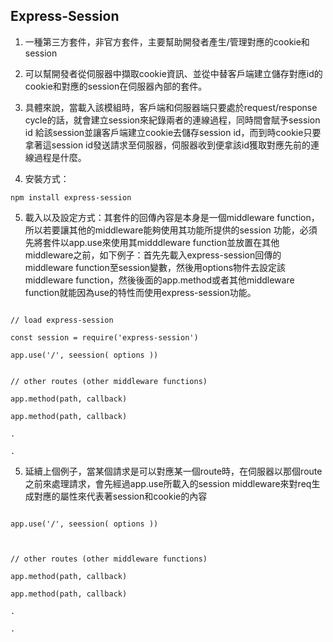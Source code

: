 ## Express-Session

1. 一種第三方套件，非官方套件，主要幫助開發者產生/管理對應的cookie和session

2. 可以幫開發者從伺服器中擷取cookie資訊、並從中替客戶端建立儲存對應id的cookie和對應的session在伺服器內部的套件。

3. 具體來說，當載入該模組時，客戶端和伺服器端只要處於request/response cycle的話，就會建立session來紀錄兩者的連線過程，同時間會賦予session id 給該session並讓客戶端建立cookie去儲存session id，而到時cookie只要拿著這session id發送請求至伺服器，伺服器收到便拿該id獲取對應先前的連線過程是什麼。

4. 安裝方式：

```
npm install express-session
```

5. 載入以及設定方式：其套件的回傳內容是本身是一個middleware function，所以若要讓其他的middleware能夠使用其功能所提供的session 功能，必須先將套件以app.use來使用其midddleware function並放置在其他middleware之前，如下例子：首先先載入express-session回傳的middleware function至session變數，然後用options物件去設定該middleware function，然後後面的app.method或者其他middleware function就能因為use的特性而使用express-session功能。

```

// load express-session

const session = require('express-session')

app.use('/', seession( options ))


// other routes (other middleware functions)

app.method(path, callback)

app.method(path, callback)

.

.

```

  

5. 延續上個例子，當某個請求是可以對應某一個route時，在伺服器以那個route之前來處理請求，會先經過app.use所載入的session middleware來對req生成對應的屬性來代表著session和cookie的內容

  

```

app.use('/', seession( options ))

  

// other routes (other middleware functions)

app.method(path, callback)

app.method(path, callback)

.

.

```